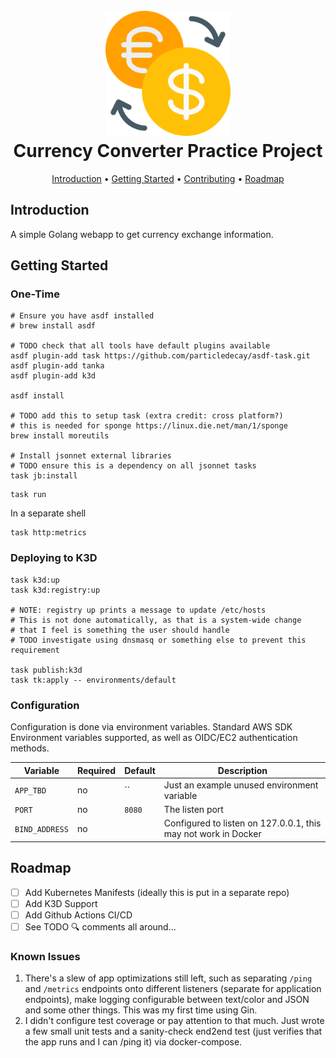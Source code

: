 <h1 align="center">
  <br>
  <a href="http://github.com/ghostsquad/currency-converter-practice"><img src="./docs/assets/exchange.png" alt="github.com/ghostsquad/s3-file-explorer" width="200px" /></a>
  <br>
  Currency Converter Practice Project
  <br>
</h1>

<p align="center">
  <a href="#introduction">Introduction</a> •
  <a href="#getting-started">Getting Started</a> •
  <a href="#contributing">Contributing</a> •
  <a href="#roadmap">Roadmap</a>
</p>

## Introduction

A simple Golang webapp to get currency exchange information.

## Getting Started

### One-Time
```shell
# Ensure you have asdf installed
# brew install asdf

# TODO check that all tools have default plugins available
asdf plugin-add task https://github.com/particledecay/asdf-task.git
asdf plugin-add tanka
asdf plugin-add k3d

asdf install

# TODO add this to setup task (extra credit: cross platform?)
# this is needed for sponge https://linux.die.net/man/1/sponge
brew install moreutils

# Install jsonnet external libraries
# TODO ensure this is a dependency on all jsonnet tasks
task jb:install
```

```shell
task run
```

In a separate shell

```shell
task http:metrics
```

### Deploying to K3D

```shell
task k3d:up
task k3d:registry:up

# NOTE: registry up prints a message to update /etc/hosts
# This is not done automatically, as that is a system-wide change 
# that I feel is something the user should handle
# TODO investigate using dnsmasq or something else to prevent this requirement

task publish:k3d
task tk:apply -- environments/default
```

### Configuration

Configuration is done via environment variables. Standard AWS SDK Environment variables supported, as well as OIDC/EC2 authentication methods.

| Variable       | Required | Default | Description                                                    |
|----------------|----------|---------|----------------------------------------------------------------|
| `APP_TBD`      | no       | ``      | Just an example unused environment variable                    |
| `PORT`         | no       | `8080`  | The listen port                                                |
| `BIND_ADDRESS` | no       |         | Configured to listen on 127.0.0.1, this may not work in Docker |

## Roadmap

- [ ] Add Kubernetes Manifests (ideally this is put in a separate repo)
- [ ] Add K3D Support
- [ ] Add Github Actions CI/CD
- [ ] See TODO 🔍 comments all around... 

### Known Issues

1. There's a slew of app optimizations still left, such as separating `/ping` and `/metrics` endpoints onto different listeners (separate for application endpoints), make logging configurable between text/color and JSON and some other things. This was my first time using Gin.
2. I didn't configure test coverage or pay attention to that much. Just wrote a few small unit tests and a sanity-check end2end test (just verifies that the app runs and I can /ping it) via docker-compose.
